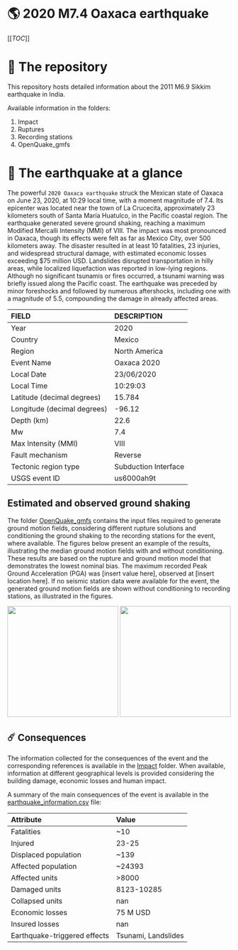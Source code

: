# 🌎 2020 M7.4 Oaxaca earthquake
[[_TOC_]]

# 📂 The repository

This repository hosts detailed information about the 2011 M6.9 Sikkim earthquake in India.

Available information in the folders:

1. Impact
2. Ruptures
3. Recording stations
4. OpenQuake_gmfs


# 🚀 The earthquake at a glance 

The powerful `2020 Oaxaca earthquake` struck the Mexican state of Oaxaca on June 23, 2020, at 10:29 local time, with a moment magnitude of 7.4. Its epicenter was located near the town of La Crucecita, approximately 23 kilometers south of Santa María Huatulco, in the Pacific coastal region. The earthquake generated severe ground shaking, reaching a maximum Modified Mercalli Intensity (MMI) of VIII. The impact was most pronounced in Oaxaca, though its effects were felt as far as Mexico City, over 500 kilometers away. The disaster resulted in at least 10 fatalities, 23 injuries, and widespread structural damage, with estimated economic losses exceeding $75 million USD. Landslides disrupted transportation in hilly areas, while localized liquefaction was reported in low-lying regions. Although no significant tsunamis or fires occurred, a tsunami warning was briefly issued along the Pacific coast. The earthquake was preceded by minor foreshocks and followed by numerous aftershocks, including one with a magnitude of 5.5, compounding the damage in already affected areas.

| FIELD | DESCRIPTION |
|:-------|:-------------|
| Year | 2020 |
| Country | Mexico |
| Region | North America |
| Event Name | Oaxaca 2020 |
| Local Date | 23/06/2020 |
| Local Time | 10:29:03 |
| Latitude (decimal degrees) | 15.784 |
| Longitude (decimal degrees) | -96.12 |
| Depth (km) | 22.6 |
| Mw | 7.4 |
| Max Intensity (MMI) | VIII |
| Fault mechanism | Reverse |
| Tectonic region type | Subduction Interface |
| USGS event ID | us6000ah9t |

## Estimated and observed ground shaking

The folder [OpenQuake_gmfs](./OpenQuake_gmfs/) contains the input files required to generate ground motion fields, considering different rupture solutions and conditioning the ground shaking to the recording stations for the event, where available. The figures below present an example of the results, illustrating the median ground motion fields with and without conditioning. These results are based on the rupture and ground motion model that demonstrates the lowest nominal bias. The maximum recorded Peak Ground Acceleration (PGA) was [insert value here], observed at [insert location here]. If no seismic station data were available for the event, the generated ground motion fields are shown without conditioning to recording stations, as illustrated in the figures.

<img src="./4.OpenQuake_gmfs/median_gmf_stations_none.png" height="250">
<img src="./4.OpenQuake_gmfs/median_gmf_stations_seismic.png" height="250">

## ☄️ Consequences

The information collected for the consequences of the event and the corresponding references is available in the [Impact](./Impact) folder. When available, information at different geographical levels is provided considering the building damage, economic losses and human impact.

A summary of the main consequences of the event is available in the [earthquake_information.csv](./earthquake_information.csv) file:

| Attribute | Value |
|:-------|:-------------|
| Fatalities | ~10 |
| Injured | 23-25 |
| Displaced population | ~139 |
| Affected population | ~24393 |
| Affected units | >8000  |
| Damaged units | 8123-10285  |
| Collapsed units | nan |
| Economic losses | 75 M USD |
| Insured losses | nan |
| Earthquake-triggered effects | Tsunami, Landslides |